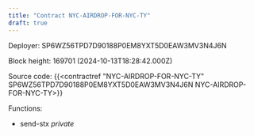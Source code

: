 ```yaml
---
title: "Contract NYC-AIRDROP-FOR-NYC-TY"
draft: true
---
```

Deployer: SP6WZ56TPD7D90188P0EM8YXT5D0EAW3MV3N4J6N


 



Block height: 169701 (2024-10-13T18:28:42.000Z)

Source code: {{<contractref "NYC-AIRDROP-FOR-NYC-TY" SP6WZ56TPD7D90188P0EM8YXT5D0EAW3MV3N4J6N NYC-AIRDROP-FOR-NYC-TY>}}

Functions:

* send-stx _private_
